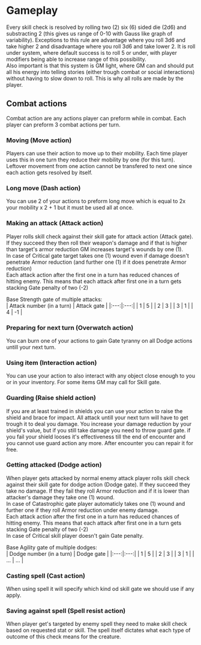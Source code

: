 # Gameplay

Every skill check is resolved by rolling two (2) six (6) sided die (2d6) and substracting 2 (this gives us range of 0-10 with Gauss like graph of variability). Exceptions to this rule are advantage where you roll 3d6 and take higher 2 and disadvantage where you roll 3d6 and take lower 2. It is roll under system, where default success is to roll 5 or under, with player modifiers being able to increase range of this possibility.  
Also important is that this system is GM light, where GM can and should put all his energy into telling stories (either trough combat or social interactions) without having to slow down to roll. This is why all rolls are made by the player.  

## Combat actions

Combat action are any actions player can preform while in combat. Each player can preform 3 combat actions per turn.

### Moving (Move action)

Players can use their action to move up to their mobility. Each time player uses this in one turn they reduce their mobility by one (for this turn). Leftover movement from one action cannot be transfered to next one since each action gets resolved by itself.

### Long move (Dash action)

You can use 2 of your actions to preform long move which is equal to 2x your mobility x 2 + 1 but it must be used all at once.

### Making an attack (Attack action)

Player rolls skill check against their skill gate for attack action (Attack gate). If they succeed they then roll their weapon's damage and if that is higher than target's armor reduction GM increases target's wounds by one (1).  
In case of Critical gate target takes one (1) wound even if damage doesn't penetrate Armor reduction (and further one (1) if it does penetrate Armor reduction)   
Each attack action after the first one in a turn has reduced chances of hitting enemy. This means that each attack after first one in a turn gets stacking Gate penalty of two (-2)

Base Strength gate of multiple attacks:  
| Attack number (in a turn) | Attack gate |
|:---:|:---:|
| 1 | 5 |
| 2 | 3 |
| 3 | 1 |
| 4 | -1 |

### Preparing for next turn (Overwatch action)

You can burn one of your actions to gain Gate tyranny on all Dodge actions untill your next turn.

### Using item (Interaction action) 

You can use your action to also interact with any object close enough to you or in your inventory. For some items GM may call for Skill gate.

### Guarding (Raise shield action)

If you are at least trained in shields you can use your action to raise the shield and brace for impact. All attack untill your next turn will have to get trough it to deal you damage. You increase your damage reduction by your shield's value, but if you still take damage you need to throw guard gate. if you fail your shield looses it's effectiveness till the end of encounter and you cannot use guard action any more. After encounter you can repair it for free.

### Getting attacked (Dodge action)

When player gets attacked by normal enemy attack player rolls skill check against their skill gate for dodge action (Dodge gate). If they succeed they take no damage. If they fail they roll Armor reduction and if it is lower than attacker's damage they take one (1) wound.  
In case of Catastrophic gate player automaticly takes one (1) wound and further one if they roll Armor reduction under enemy damage.   
Each attack action after the first one in a turn has reduced chances of hitting enemy. This means that each attack after first one in a turn gets stacking Gate penalty of two (-2)  
In case of Critical skill player doesn't gain Gate penalty.

Base Agility gate of multiple dodges:  
| Dodge number (in a turn) | Dodge gate |
|:---:|:---:|
| 1 | 5 |
| 2 | 3 |
| 3 | 1 |
| ... | ... |

### Casting spell (Cast action)

When using spell it will specify which kind od skill gate we should use if any apply.

### Saving against spell (Spell resist action)

When player get's targeted by enemy spell they need to make skill check based on requested stat or skill. The spell itself dictates what each type of outcome of this check means for the creature.